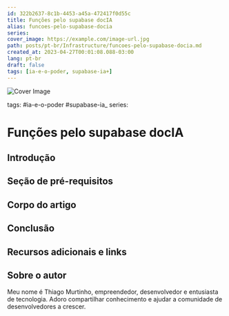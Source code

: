 ```yaml
---
id: 322b2637-8c1b-4453-a45a-472417f0d55c
title: Funções pelo supabase docIA
alias: funcoes-pelo-supabase-docia
series: 
cover_image: https://example.com/image-url.jpg
path: posts/pt-br/Infrastructure/funcoes-pelo-supabase-docia.md
created_at: 2023-04-27T00:01:08.088-03:00
lang: pt-br
draft: false
tags: [ia-e-o-poder, supabase-ia+]
---
```

![Cover Image](https://example.com/image-url.jpg)

tags: #ia-e-o-poder #supabase-ia_
series: 

# Funções pelo supabase docIA

## Introdução  

 
## Seção de pré-requisitos  

 
## Corpo do artigo  

 
## Conclusão  

 
## Recursos adicionais e links  

 
## Sobre o autor
Meu nome é Thiago Murtinho, empreendedor, desenvolvedor e entusiasta de tecnologia. Adoro compartilhar conhecimento e ajudar a comunidade de desenvolvedores a crescer.



